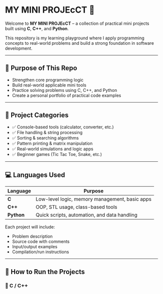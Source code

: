 # MY MINI PROJEcCT 🚀


Welcome to **MY MINI PROJEcCT** – a collection of practical mini projects built using **C**, **C++**, and **Python**.  

This repository is my learning playground where I apply programming concepts to real-world problems and build a strong foundation in software development.

---


## 🎯 Purpose of This Repo


- Strengthen core programming logic
- Build real-world applicable mini tools
- Practice solving problems using C, C++, and Python
- Create a personal portfolio of practical code examples

---

## 📁 Project Categories

- ✅ Console-based tools (calculator, converter, etc.)
- ✅ File handling & string processing
- ✅ Sorting & searching algorithms
- ✅ Pattern printing & matrix manipulation
- ✅ Real-world simulations and logic apps
- ✅ Beginner games (Tic Tac Toe, Snake, etc.)

---

## 💻 Languages Used

| Language | Purpose |
|----------|---------|
| **C**        | Low-level logic, memory management, basic apps |
| **C++**      | OOP, STL usage, class-based tools |
| **Python**   | Quick scripts, automation, and data handling |

Each project will include:
- Problem description
- Source code with comments
- Input/output examples
- Compilation/run instructions

---

## 📌 How to Run the Projects

### 🔸 C / C++





